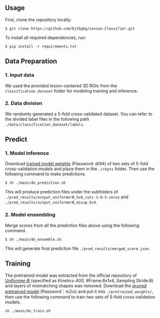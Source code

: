 ## Usage
First, clone the repository locally:
```
$ git clone https://github.com/bjtbgbg/Lesion-Classifier.git
```
To install all required dependencies, run:
```
$ pip install -r requirements.txt
```
## Data Preparation
### 1. Input data
We used the provided lesion-centered 3D ROIs from the `classification_dataset` folder for modeling training and inference.
### 2. Data division
We randomly generated a 5-fold cross-validated dataset. You can refer to the divided label files in the following path `./data/classification_dataset/labels`.

## Predict
### 1. Model inference 

Download [trained model weights](https://pan.baidu.com/s/11uyrd9fPK8rskCMJSz6pXA?pwd=dt94) (Password: dt94) of two sets of 5-fold cross-validation models and place them in the `./ckpts` folder. Then use the following command to make predictions.

```
$ sh ./main/do_prediction.sh
```
This will produce prediction files under the subfolders of `./pred_results/output_uniformerB_bs8_cutc-1-0.5-zeros` and `./pred_results/output_uniformerB_mixup_bs4`.

### 2. Model ensembling

Merge scores from all the prediction files above using the following command.

```
$ sh ./main/do_ensemble.sh
```
This will generate final prediction file `./pred_results/merged_score.json`.

## Training
The pretrained model was extracted from the official repository of [Uniformer-B](https://github.com/Sense-X/UniFormer/tree/main/video_classification) (specified as Kinetics-400, #Frame:8x1x4, Sampling Stride:8) and layers of mismatching shapes was removed.  Download the [pruned pretrained model](https://pan.baidu.com/s/1pAw30E5hIGRHKC9wqbWmXQ?pwd=m2vi) (Password：m2vi) and put it into `./pretrained_weights/`, then use the following command to train two sets of 5-fold cross-validation models.

```
sh ./main/do_train.sh
```
